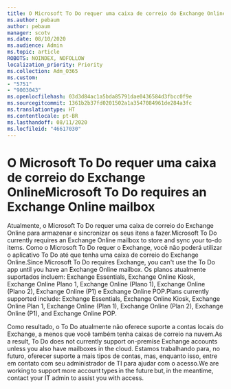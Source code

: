 ```yaml
---
title: O Microsoft To Do requer uma caixa de correio do Exchange Online
ms.author: pebaum
author: pebaum
manager: scotv
ms.date: 08/10/2020
ms.audience: Admin
ms.topic: article
ROBOTS: NOINDEX, NOFOLLOW
localization_priority: Priority
ms.collection: Adm_O365
ms.custom:
- "5751"
- "9003043"
ms.openlocfilehash: 03d3d84ac1a5bda85791dae0436584d3fbcc0f9e
ms.sourcegitcommit: 1361b2b37fd0201502a1a3547084961de284a3fc
ms.translationtype: HT
ms.contentlocale: pt-BR
ms.lasthandoff: 08/11/2020
ms.locfileid: "46617030"
---
```

# <a name="microsoft-to-do-requires-an-exchange-online-mailbox"></a><span data-ttu-id="3e118-102">O Microsoft To Do requer uma caixa de correio do Exchange Online</span><span class="sxs-lookup"><span data-stu-id="3e118-102">Microsoft To Do requires an Exchange Online mailbox</span></span>

<span data-ttu-id="3e118-103">Atualmente, o Microsoft To Do requer uma caixa de correio do Exchange Online para armazenar e sincronizar os seus itens a fazer.</span><span class="sxs-lookup"><span data-stu-id="3e118-103">Microsoft To Do currently requires an Exchange Online mailbox to store and sync your to-do items.</span></span> <span data-ttu-id="3e118-104">Como o Microsoft To Do requer o Exchange, você não poderá utilizar o aplicativo To Do até que tenha uma caixa de correio do Exchange Online.</span><span class="sxs-lookup"><span data-stu-id="3e118-104">Since Microsoft To Do requires Exchange, you can't use the To Do app until you have an Exchange Online mailbox.</span></span> <span data-ttu-id="3e118-105">Os planos atualmente suportados incluem: Exchange Essentials, Exchange Online Kiosk, Exchange Online Plano 1, Exchange Online (Plano 1), Exchange Online (Plano 2), Exchange Online (P1) e Exchange Online POP.</span><span class="sxs-lookup"><span data-stu-id="3e118-105">Plans currently supported include: Exchange Essentials, Exchange Online Kiosk, Exchange Online Plan 1, Exchange Online (Plan 1), Exchange Online (Plan 2), Exchange Online (P1), and Exchange Online POP.</span></span>

<span data-ttu-id="3e118-106">Como resultado, o To Do atualmente não oferece suporte a contas locais do Exchange, a menos que você também tenha caixas de correio na nuvem.</span><span class="sxs-lookup"><span data-stu-id="3e118-106">As a result, To Do does not currently support on-premise Exchange accounts unless you also have mailboxes in the cloud.</span></span> <span data-ttu-id="3e118-107">Estamos trabalhando para, no futuro, oferecer suporte a mais tipos de contas, mas, enquanto isso, entre em contato com seu administrador de TI para ajudar com o acesso.</span><span class="sxs-lookup"><span data-stu-id="3e118-107">We are working to support more account types in the future but, in the meantime, contact your IT admin to assist you with access.</span></span>